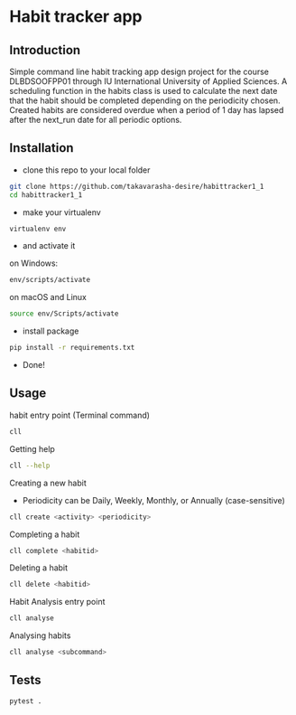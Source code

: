 # Habit tracker app
## Introduction
Simple command line habit tracking app design project for the
course  DLBDSOOFPP01 through IU International University of
Applied Sciences.
A scheduling function in the habits class is used to calculate
the next date that the habit should be completed depending on
the periodicity chosen.
Created habits are considered overdue when a period of 1 day
has lapsed after the next_run date for all periodic options.

## Installation
* clone this repo to your local folder
```bash
git clone https://github.com/takavarasha-desire/habittracker1_1
cd habittracker1_1
```
* make your virtualenv
```bash
virtualenv env
```
* and activate it

on Windows:
```bash
env/scripts/activate
```
on macOS and Linux
```bash
source env/Scripts/activate
```
* install package 
```bash
pip install -r requirements.txt
```
* Done!

## Usage
habit entry point (Terminal command)
``` bash
cll
```
Getting help
```bash
cll --help
```
Creating a new habit
* Periodicity can be Daily, Weekly, Monthly, or Annually (case-sensitive)
```bash
cll create <activity> <periodicity>
```
Completing a habit
```bash
cll complete <habitid>
```
Deleting a habit
```bash
cll delete <habitid>
```
Habit Analysis entry point
```bash
cll analyse
```
Analysing habits
```bash
cll analyse <subcommand>
```
## Tests
```bash
pytest .
```
